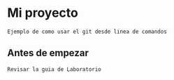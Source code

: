# Mi proyecto

	Ejemplo de como usar el git desde linea de comandos

## Antes de empezar 

	Revisar la guia de Laboratorio
